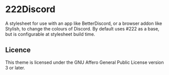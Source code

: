 # 222Discord

A stylesheet for use with an app like BetterDiscord, or a browser addon like Stylish, to change the colours of Discord. By default uses #222 as a base, but is configurable at stylesheet build time.

## Licence

This theme is licensed under the GNU Affero General Public License version 3 or later.
